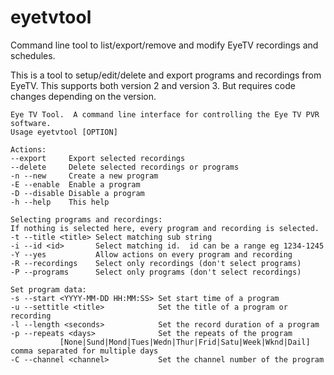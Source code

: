 eyetvtool
=========

Command line tool to list/export/remove and modify EyeTV recordings and schedules.

This is a tool to setup/edit/delete and export programs and recordings from EyeTV. This supports both version 2 and version 3. But requires code changes depending on the version.


    Eye TV Tool.  A command line interface for controlling the Eye TV PVR software.
    Usage eyetvtool [OPTION]

    Actions:
    --export     Export selected recordings
    --delete     Delete selected recordings or programs
    -n --new     Create a new program
    -E --enable  Enable a program
    -D --disable Disable a program
    -h --help    This help

    Selecting programs and recordings:
    If nothing is selected here, every program and recording is selected.
    -t --title <title> Select matching sub string
    -i --id <id>       Select matching id.  id can be a range eg 1234-1245
    -Y --yes           Allow actions on every program and recording
    -R --recordings    Select only recordings (don't select programs)
    -P --programs      Select only programs (don't select recordings)

    Set program data:
    -s --start <YYYY-MM-DD HH:MM:SS> Set start time of a program
    -u --settitle <title>            Set the title of a program or recording
    -l --length <seconds>            Set the record duration of a program
    -p --repeats <days>              Set the repeats of the program
               [None|Sund|Mond|Tues|Wedn|Thur|Frid|Satu|Week|Wknd|Dail] comma separated for multiple days
    -C --channel <channel>           Set the channel number of the program
